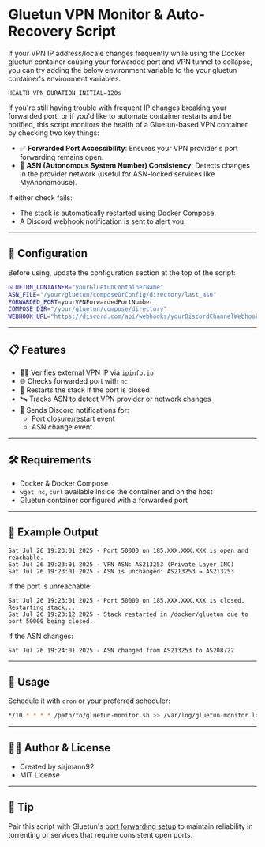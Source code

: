 # Gluetun VPN Monitor & Auto-Recovery Script

If your VPN IP address/locale changes frequently while using the Docker gluetun container causing your forwarded port and VPN tunnel to collapse, you can try adding the below environment variable to the your gluetun container's environment variables.
```
HEALTH_VPN_DURATION_INITIAL=120s
```
If you're still having trouble with frequent IP changes breaking your forwarded port, or if you'd like to automate container restarts and be notified, this script monitors the health of a Gluetun-based VPN container by checking two key things:

- ✅ **Forwarded Port Accessibility**: Ensures your VPN provider's port forwarding remains open.
- 🔄 **ASN (Autonomous System Number) Consistency**: Detects changes in the provider network (useful for ASN-locked services like MyAnonamouse).

If either check fails:
- The stack is automatically restarted using Docker Compose.
- A Discord webhook notification is sent to alert you.

---

## 🔧 Configuration

Before using, update the configuration section at the top of the script:

```sh
GLUETUN_CONTAINER="yourGluetunContainerName"
ASN_FILE="/your/gluetun/composeOrConfig/directory/last_asn"
FORWARDED_PORT=yourVPNForwardedPortNumber
COMPOSE_DIR="/your/gluetun/compose/directory"
WEBHOOK_URL="https://discord.com/api/webhooks/yourDiscordChannelWebhookURL"
```

---

## 📋 Features

- 🕵️‍♂️ Verifies external VPN IP via `ipinfo.io`
- 🌐 Checks forwarded port with `nc`
- 🔁 Restarts the stack if the port is closed
- 🛰️ Tracks ASN to detect VPN provider or network changes
- 🔔 Sends Discord notifications for:
  - Port closure/restart event
  - ASN change event

---

## 🛠️ Requirements

- Docker & Docker Compose
- `wget`, `nc`, `curl` available inside the container and on the host
- Gluetun container configured with a forwarded port

---

## 🧪 Example Output

```
Sat Jul 26 19:23:01 2025 - Port 50000 on 185.XXX.XXX.XXX is open and reachable.
Sat Jul 26 19:23:01 2025 - VPN ASN: AS213253 (Private Layer INC)
Sat Jul 26 19:23:01 2025 - ASN is unchanged: AS213253 → AS213253
```

If the port is unreachable:

```
Sat Jul 26 19:23:01 2025 - Port 50000 on 185.XXX.XXX.XXX is closed. Restarting stack...
Sat Jul 26 19:23:12 2025 - Stack restarted in /docker/gluetun due to port 50000 being closed.
```

If the ASN changes:

```
Sat Jul 26 19:24:01 2025 - ASN changed from AS213253 to AS208722
```

---

## 🧭 Usage

Schedule it with `cron` or your preferred scheduler:

```sh
*/10 * * * * /path/to/gluetun-monitor.sh >> /var/log/gluetun-monitor.log 2>&1
```

---

## 🧑‍💻 Author & License

- Created by sirjmann92
- MIT License

---

## 📌 Tip

Pair this script with Gluetun's [port forwarding setup](https://github.com/qdm12/gluetun-wiki/blob/main/setup/advanced/vpn-port-forwarding.md) to maintain reliability in torrenting or services that require consistent open ports.
